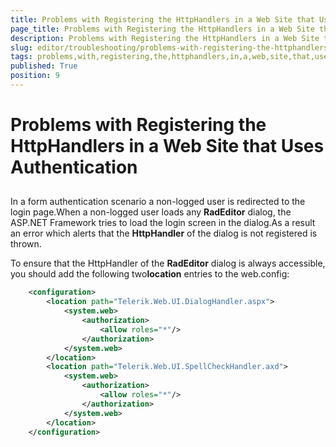 ```yaml
---
title: Problems with Registering the HttpHandlers in a Web Site that Uses Authentication
page_title: Problems with Registering the HttpHandlers in a Web Site that Uses Authentication | RadEditor for ASP.NET AJAX Documentation
description: Problems with Registering the HttpHandlers in a Web Site that Uses Authentication
slug: editor/troubleshooting/problems-with-registering-the-httphandlers-in-a-web-site-that-uses-authentication
tags: problems,with,registering,the,httphandlers,in,a,web,site,that,uses,authentication
published: True
position: 9
---
```


# Problems with Registering the HttpHandlers in a Web Site that Uses Authentication



## 

In a form authentication scenario a non-logged user is redirected to the login page.When a non-logged user loads any **RadEditor** dialog, the ASP.NET Framework tries to load the login screen in the dialog.As a result an error which alerts that the **HttpHandler** of the dialog is not registered is thrown.

To ensure that the HttpHandler of the **RadEditor** dialog is always accessible, you should add the following two**location** entries to the web.config:

````XML
	<configuration>
		<location path="Telerik.Web.UI.DialogHandler.aspx">
			<system.web>
				<authorization>
					<allow roles="*"/>
				</authorization>
			</system.web>
		</location>
		<location path="Telerik.Web.UI.SpellCheckHandler.axd">
			<system.web>
				<authorization>
					<allow roles="*"/>
				</authorization>
			</system.web>
		</location>
	</configuration>
````


